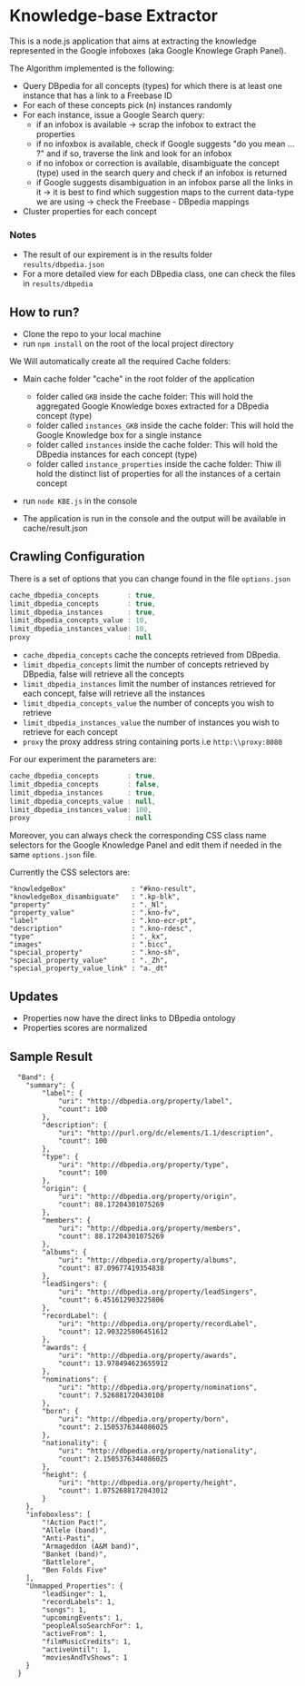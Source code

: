 Knowledge-base Extractor
=======================

This is a node.js application that aims at extracting the knowledge represented in the Google infoboxes (aka Google Knowlege Graph Panel). 

The Algorithm implemented is the following:
 - Query DBpedia for all concepts (types) for which there is at least one instance that has a <sameAs> link to a Freebase ID 
 - For each of these concepts pick (n) instances randomly 
 - For each instance, issue a Google Search query:
     + if an infobox is available -> scrap the infobox to extract the properties
     + if no infoxbox is available, check if Google suggests "do you mean ... ?" and if so, traverse the link and look for an infobox
     + if no infobox or correction is available, disambiguate the concept (type) used in the search query and check if an infobox is returned 
     + if Google suggests disambiguation in an infobox parse all the links in it -> it is best to find which suggestion maps to the current data-type we are using -> check the Freebase - DBpedia mappings
 - Cluster properties for each concept 

### Notes
- The result of our expirement is in the results folder ```results/dbpedia.json```
- For a more detailed view for each DBpedia class, one can check the files in ```results/dbpedia```

## How to run?
 - Clone the repo to your local machine
 - run ```npm install``` on the root of the local project directory 
 
We Will automatically create all the required Cache folders:
 
- Main cache folder "cache" in the root folder of the application
    + folder called ```GKB``` inside the cache folder: This will hold the aggregated Google Knowledge boxes extracted for a DBpedia concept (type)
    + folder called ```instances_GKB``` inside the cache folder: This will hold the Google Knowledge box for a single instance
    + folder called ```instances``` inside the cache folder: This will hold the DBpedia instances for each concept (type)
    + folder called ```instance_properties``` inside the cache folder: Thiw ill hold the distinct list of properties for all the instances of a certain concept 

 - run ```node KBE.js``` in the console
 - The application is run in the console and the output will be available in cache/result.json

## Crawling Configuration
There is a set of options that you can change found in the file ```options.json```
```js
cache_dbpedia_concepts       : true,
limit_dbpedia_concepts       : true,
limit_dbpedia_instances      : true,
limit_dbpedia_concepts_value : 10,
limit_dbpedia_instances_value: 10,
proxy                        : null
```
- ```cache_dbpedia_concepts``` cache the concepts retrieved from DBpedia.
- ```limit_dbpedia_concepts``` limit the number of concepts retrieved by DBpedia, false will retrieve all the concepts
- ```limit_dbpedia_instances``` limit the number of instances retrieved for each concept, false will retrieve all the instances
- ```limit_dbpedia_concepts_value``` the number of concepts you wish to retrieve
- ```limit_dbpedia_instances_value``` the number of instances you wish to retrieve for each concept
- ```proxy``` the proxy address string containing ports i.e ```http:\\proxy:8080```

For our experiment the parameters are:
```js
cache_dbpedia_concepts       : true,
limit_dbpedia_concepts       : false,
limit_dbpedia_instances      : true,
limit_dbpedia_concepts_value : null,
limit_dbpedia_instances_value: 100,
proxy                        : null
```

Moreover, you can always check the corresponding CSS class name selectors for the Google Knowledge Panel and edit them if needed in the same ```options.json``` file.

Currently the CSS selectors are:
```
"knowledgeBox"                : "#kno-result",
"knowledgeBox_disambiguate"   : ".kp-blk",
"property"                    : "._Nl",
"property_value"              : ".kno-fv",
"label"                       : ".kno-ecr-pt",
"description"                 : ".kno-rdesc",
"type"                        : "._kx",
"images"                      : ".bicc",
"special_property"            : ".kno-sh",
"special_property_value"      : "._Zh",
"special_property_value_link" : "a._dt"
```
## Updates

 - Properties now have the direct links to DBpedia ontology
 - Properties scores are normalized

## Sample Result
```
  "Band": {
  	"summary": {
  		"label": {
  			"uri": "http://dbpedia.org/property/label",
  			"count": 100
  		},
  		"description": {
  			"uri": "http://purl.org/dc/elements/1.1/description",
  			"count": 100
  		},
  		"type": {
  			"uri": "http://dbpedia.org/property/type",
  			"count": 100
  		},
  		"origin": {
  			"uri": "http://dbpedia.org/property/origin",
  			"count": 88.17204301075269
  		},
  		"members": {
  			"uri": "http://dbpedia.org/property/members",
  			"count": 88.17204301075269
  		},
  		"albums": {
  			"uri": "http://dbpedia.org/property/albums",
  			"count": 87.09677419354838
  		},
  		"leadSingers": {
  			"uri": "http://dbpedia.org/property/leadSingers",
  			"count": 6.451612903225806
  		},
  		"recordLabel": {
  			"uri": "http://dbpedia.org/property/recordLabel",
  			"count": 12.903225806451612
  		},
  		"awards": {
  			"uri": "http://dbpedia.org/property/awards",
  			"count": 13.978494623655912
  		},
  		"nominations": {
  			"uri": "http://dbpedia.org/property/nominations",
  			"count": 7.526881720430108
  		},
  		"born": {
  			"uri": "http://dbpedia.org/property/born",
  			"count": 2.1505376344086025
  		},
  		"nationality": {
  			"uri": "http://dbpedia.org/property/nationality",
  			"count": 2.1505376344086025
  		},
  		"height": {
  			"uri": "http://dbpedia.org/property/height",
  			"count": 1.0752688172043012
  		}
  	},
  	"infoboxless": [
  		"!Action Pact!",
  		"Allele (band)",
  		"Anti-Pasti",
  		"Armageddon (A&M band)",
  		"Banket (band)",
  		"Battlelore",
  		"Ben Folds Five"
  	],
  	"Unmapped_Properties": {
  		"leadSinger": 1,
  		"recordLabels": 1,
  		"songs": 1,
  		"upcomingEvents": 1,
  		"peopleAlsoSearchFor": 1,
  		"activeFrom": 1,
  		"filmMusicCredits": 1,
  		"activeUntil": 1,
  		"moviesAndTvShows": 1
  	}
  }
 ```
